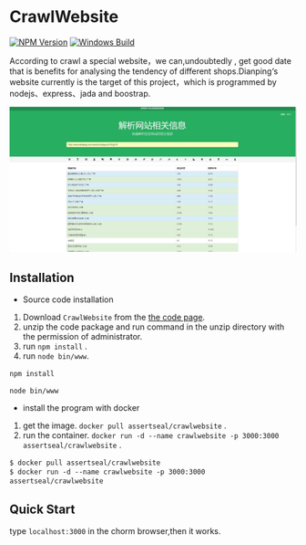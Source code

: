 # CrawlWebsite 
  [![NPM Version][npm-image]][npm-url] 
  [![Windows Build][appveyor-image]][appveyor-url]

According to crawl a special website，we can,undoubtedly , get good date that is benefits for analysing the tendency of different shops.Dianping‘s website currently is the target of this project，which is programmed by nodejs、express、jada and boostrap.

![Snapshot](docs/snapshot.png)

## Installation
* Source code installation

1. Download `CrawlWebsite` from the [the code page](https://github.com/pianoflu/CrawlWebsite/archive/master.zip).
2. unzip the code package and run command in the unzip directory with the permission of administrator.
3. run `npm install` .
4. run `node bin/www`.

```shell
npm install
```
```shell
node bin/www
```

* install the program with docker

1. get the image. `docker pull assertseal/crawlwebsite` .
2. run the container. `docker run -d --name crawlwebsite -p 3000:3000 assertseal/crawlwebsite` .
```shell
$ docker pull assertseal/crawlwebsite
$ docker run -d --name crawlwebsite -p 3000:3000 assertseal/crawlwebsite
```
## Quick Start
type `localhost:3000` in the chorm browser,then it works.

[npm-image]: https://img.shields.io/npm/v/express.svg
[npm-url]: https://npmjs.org/package/express
[appveyor-image]: https://img.shields.io/appveyor/ci/dougwilson/express/master.svg?label=windows
[appveyor-url]: https://ci.appveyor.com/project/dougwilson/express
